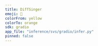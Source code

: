 ```yaml
---
title: DiffSinger
emoji: 🤗
colorFrom: yellow
colorTo: orange
sdk: gradio
app_file: "inference/svs/gradio/infer.py"
pinned: false
---
```

